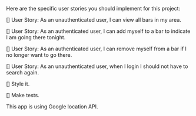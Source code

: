 Here are the specific user stories you should implement for this project:

[] User Story: As an unauthenticated user, I can view all bars in my area.

[] User Story: As an authenticated user, I can add myself to a bar to indicate I am going there tonight.

[] User Story: As an authenticated user, I can remove myself from a bar if I no longer want to go there.

[] User Story: As an unauthenticated user, when I login I should not have to search again.

[] Style it.

[] Make tests.

This app is using Google location API.
